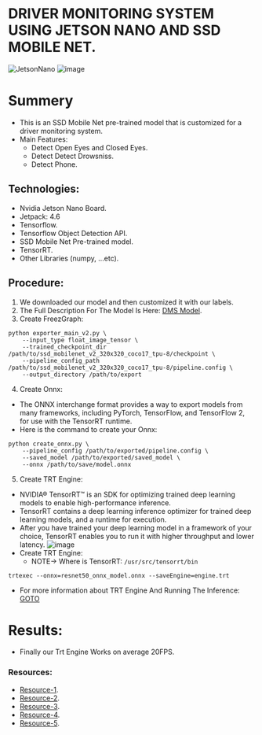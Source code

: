 # DRIVER MONITORING SYSTEM USING JETSON NANO AND SSD MOBILE NET.
![JetsonNano](https://github.com/Mo-Alsehli/Driver_Monitoring_System_JetsonNano_SSDMobileNet/assets/98949843/02a20108-aa39-4901-85c5-844339a784a1)
![image](https://github.com/Mo-Alsehli/Driver_Monitoring_System_JetsonNano_SSDMobileNet/assets/98949843/5d12b0bc-5f8f-4e49-9622-d63ed4166a80)

# Summery
- This is an SSD Mobile Net pre-trained model that is customized for a driver monitoring system.
- Main Features:
  - Detect Open Eyes and Closed Eyes.
  - Detect Detect Drowsniss.
  - Detect Phone.
 
## Technologies:
- Nvidia Jetson Nano Board.
- Jetpack: 4.6
- Tensorflow.
- Tensorflow Object Detection API.
- SSD Mobile Net Pre-trained model.
- TensorRT.
- Other Libraries (numpy, ...etc).

## Procedure:
1. We downloaded our model and then customized it with our labels.
2. The Full Description For The Model Is Here: [DMS Model](https://github.com/Mo-Alsehli/Driver_Monitoring_System_JetsonNano_SSDMobileNet/tree/master/SSD_MobileNet_Model).
3. Create FreezGraph:
```
python exporter_main_v2.py \
    --input_type float_image_tensor \
    --trained_checkpoint_dir /path/to/ssd_mobilenet_v2_320x320_coco17_tpu-8/checkpoint \
    --pipeline_config_path /path/to/ssd_mobilenet_v2_320x320_coco17_tpu-8/pipeline.config \
    --output_directory /path/to/export
```
4. Create Onnx:
- The ONNX interchange format provides a way to export models from many frameworks, including PyTorch, TensorFlow, and TensorFlow 2, for use with the TensorRT runtime.
- Here is the command to create your Onnx:
```
python create_onnx.py \
    --pipeline_config /path/to/exported/pipeline.config \
    --saved_model /path/to/exported/saved_model \
    --onnx /path/to/save/model.onnx
```
5. Create TRT Engine:
- NVIDIA® TensorRT™ is an SDK for optimizing trained deep learning models to enable high-performance inference.
- TensorRT contains a deep learning inference optimizer for trained deep learning models, and a runtime for execution.
- After you have trained your deep learning model in a framework of your choice, TensorRT enables you to run it with higher throughput and lower latency.
![image](https://github.com/Mo-Alsehli/Driver_Monitoring_System_JetsonNano_SSDMobileNet/assets/98949843/fdd9236d-719b-4bfc-b2f4-8b06682f846f)
- Create TRT Engine:
  - NOTE-> Where is TensorRT: `/usr/src/tensorrt/bin`
```
trtexec --onnx=resnet50_onnx_model.onnx --saveEngine=engine.trt
```
- For more information about TRT Engine And Running The Inference: [GOTO](https://github.com/Mo-Alsehli/Driver_Monitoring_System_JetsonNano_SSDMobileNet/tree/master/RunningEngine)

# Results:
- Finally our Trt Engine Works on average 20FPS.

### Resources:
- [Resource-1](https://github.com/NVIDIA/TensorRT/tree/release/8.2/samples/python/tensorflow_object_detection_api).
- [Resource-2](https://docs.nvidia.com/deeplearning/tensorrt/quick-start-guide/index.html#export-from-tf).
- [Resource-3](https://github.com/NVIDIA/TensorRT/blob/main/quickstart/IntroNotebooks/3.%20Using%20Tensorflow%202%20through%20ONNX.ipynb).
- [Resource-4](https://www.youtube.com/watch?v=yqkISICHH-U&t=16912s).
- [Resource-5](https://github.com/nicknochnack/TFODCourse).


